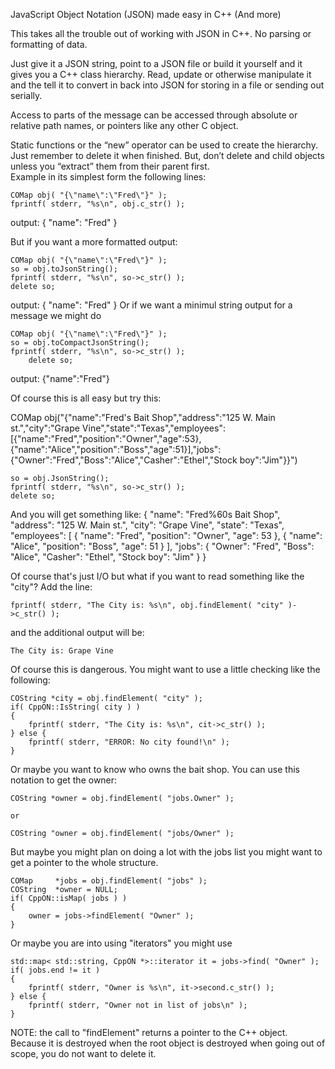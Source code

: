 
JavaScript Object Notation (JSON) made easy in C++ (And more)

This takes all the trouble out of working with JSON in C++.  No parsing or formatting of data.  

Just give it a JSON string, point to a JSON file or build it yourself and it gives you a C++ class hierarchy.  Read, update or otherwise manipulate it and the tell it to convert in back into JSON for storing in a file or sending out serially.

Access to parts of the message can be accessed through absolute or relative path names, or pointers like any other C object.

Static functions or the “new” operator can be used to create the hierarchy.  Just remember to delete it when finished.  But, don’t delete and child objects unless you “extract” them from their parent first.  
Example in its simplest form the following lines:

    COMap obj( "{\"name\":\"Fred\"}" );
    fprintf( stderr, "%s\n", obj.c_str() );

output:
    {
    "name": "Fred"
    }

But if you want a more formatted output:
  
    COMap obj( "{\"name\":\"Fred\"}" );
    so = obj.toJsonString();
    fprintf( stderr, "%s\n", so->c_str() );
    delete so;
    
output:
    {
        "name": "Fred"
    }
Or if we want a minimul string output for a message we might do

	COMap obj( "{\"name\":\"Fred\"}" );
  	so = obj.toCompactJsonString();
   	fprintf( stderr, "%s\n", so->c_str() );
    	delete so;
     
output:
    {"name":"Fred"}

Of course this is all easy but try this:

  COMap obj("{\"name\":\"Fred's Bait Shop\",\"address\":\"125 W. Main st.\",\"city\":\"Grape Vine\",\"state\":\"Texas\",\"employees\": [{\"name\":\"Fred\",\"position\":\"Owner\",\"age\":53},{\"name\":\"Alice\",\"position\":\"Boss\",\"age\":51}],\"jobs\":{\"Owner\":\"Fred\",\"Boss\":\"Alice\",\"Casher\":\"Ethel\",\"Stock boy\":\"Jim\"}}")
	
 	so = obj.JsonString();
 	fprintf( stderr, "%s\n", so->c_str() );
 	delete so;

And you will get something like:
    {
        "name": "Fred%60s Bait Shop",
        "address": "125 W. Main st.",
        "city": "Grape Vine",
        "state": "Texas",
        "employees": 
        [
            {
                  "name": "Fred",
                  "position": "Owner",
                  "age": 53
              },
              {
                  "name": "Alice",
                  "position": "Boss",
                  "age": 51
              }
        ],
        "jobs": 
        {
            "Owner": "Fred",
            "Boss": "Alice",
            "Casher": "Ethel",
            "Stock boy": "Jim"
        }
    }
    
Of course that's just I/O  but what if you want to read something like the "city"?  Add the line:
    
    fprintf( stderr, "The City is: %s\n", obj.findElement( "city" )->c_str() );
    
and the additional output will be:
    
    The City is: Grape Vine

Of course this is dangerous.  You might want to use a little checking like the following:
    
    COString *city = obj.findElement( "city" );
    if( CppON::IsString( city ) )
    {
		fprintf( stderr, "The City is: %s\n", cit->c_str() );
    } else {
		fprintf( stderr, "ERROR: No city found!\n" );
    }
    
Or maybe you want to know who owns the bait shop.  You can use this notation to get the owner:
    
    COString *owner = obj.findElement( "jobs.Owner" );
    
	or
    
    COString "owner = obj.findElement( "jobs/Owner" );
    
But maybe you might plan on doing a lot with the jobs list you might want to get a pointer to the whole structure.
    
    COMap     *jobs = obj.findElement( "jobs" );
    COString  *owner = NULL;
    if( CppON::isMap( jobs ) )
    {
		owner = jobs->findElement( "Owner" );
    }
    
Or maybe you are into using "iterators" you might use
    
    std::map< std::string, CppON *>::iterator it = jobs->find( "Owner" );
    if( jobs.end != it )
    {
		fprintf( stderr, "Owner is %s\n", it->second.c_str() );
    } else {
		fprintf( stderr, "Owner not in list of jobs\n" );
    }
    
NOTE: the call to "findElement" returns a pointer to the C++ object.  Because it is destroyed when the root object is destroyed 
when going out of scope, you do not want to delete it.

  


    
    

    





 
